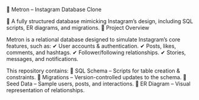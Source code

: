📸 Metron – Instagram Database Clone

🚀 A fully structured database mimicking Instagram’s design, including SQL scripts, ER diagrams, and migrations.
📖 Project Overview

Metron is a relational database designed to simulate Instagram’s core features, such as:
✔ User accounts & authentication.
✔ Posts, likes, comments, and hashtags.
✔ Follower/following relationships.
✔ Stories, messages, and notifications.

This repository contains:
📌 SQL Schema – Scripts for table creation & constraints.
📌 Migrations – Version-controlled updates to the schema.
📌 Seed Data – Sample users, posts, and interactions.
📌 ER Diagram – Visual representation of relationships.
